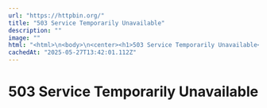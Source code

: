 ```yaml
---
url: "https://httpbin.org/"
title: "503 Service Temporarily Unavailable"
description: ""
image: ""
html: "<html>\n<body>\n<center><h1>503 Service Temporarily Unavailable</h1></center>\n\n\n\n\n\n\n\n\n</body></html><!-- a padding to disable MSIE and Chrome friendly error page --><!-- a padding to disable MSIE and Chrome friendly error page --><!-- a padding to disable MSIE and Chrome friendly error page --><!-- a padding to disable MSIE and Chrome friendly error page --><!-- a padding to disable MSIE and Chrome friendly error page --><!-- a padding to disable MSIE and Chrome friendly error page -->"
cachedAt: "2025-05-27T13:42:01.112Z"
---
```


# 503 Service Temporarily Unavailable